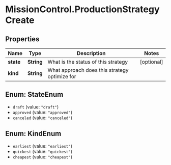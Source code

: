 # MissionControl.ProductionStrategyCreate

## Properties
Name | Type | Description | Notes
------------ | ------------- | ------------- | -------------
**state** | **String** | What is the status of this strategy | [optional] 
**kind** | **String** | What approach does this strategy optimize for | 

<a name="StateEnum"></a>
## Enum: StateEnum

* `draft` (value: `"draft"`)
* `approved` (value: `"approved"`)
* `canceled` (value: `"canceled"`)


<a name="KindEnum"></a>
## Enum: KindEnum

* `earliest` (value: `"earliest"`)
* `quickest` (value: `"quickest"`)
* `cheapest` (value: `"cheapest"`)

